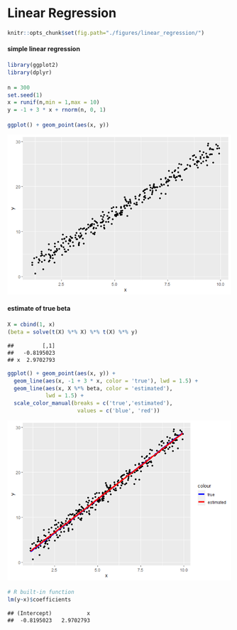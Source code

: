 Linear Regression
================

``` r
knitr::opts_chunk$set(fig.path="./figures/linear_regression/")
```

#### simple linear regression

``` r
library(ggplot2)
library(dplyr)

n = 300
set.seed(1)
x = runif(n,min = 1,max = 10)
y = -1 + 3 * x + rnorm(n, 0, 1)

ggplot() + geom_point(aes(x, y))
```

![](./figures/linear_regression/generated%20plot-1.png)<!-- -->

#### estimate of true beta

``` r
X = cbind(1, x)
(beta = solve(t(X) %*% X) %*% t(X) %*% y)
```

    ##         [,1]
    ##   -0.8195023
    ## x  2.9702793

``` r
ggplot() + geom_point(aes(x, y)) + 
  geom_line(aes(x, -1 + 3 * x, color = 'true'), lwd = 1.5) + 
  geom_line(aes(x, X %*% beta, color = 'estimated'),
            lwd = 1.5) + 
  scale_color_manual(breaks = c('true','estimated'),
                      values = c('blue', 'red'))
```

![](./figures/linear_regression/estimation-1.png)<!-- -->

``` r
# R built-in function 
lm(y~x)$coefficients
```

    ## (Intercept)           x 
    ##  -0.8195023   2.9702793
